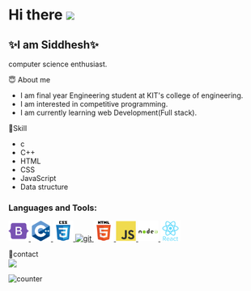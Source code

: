 # Hi there <img src="https://raw.githubusercontent.com/MartinHeinz/MartinHeinz/master/wave.gif" width="35px">


## ✨I am Siddhesh✨ 
computer science enthusiast.
<br>

😇 About me
- I am final year Engineering student at KIT's college of engineering.
- I am interested in competitive programming.
- I am currently learning web Development(Full stack).


🥇Skill
- c
- C++
- HTML
- CSS
- JavaScript
- Data structure

<h3>Languages and Tools:</h3>
<p > <a href="https://getbootstrap.com" target="_blank"> <img src="https://github.com/devicons/devicon/blob/master/icons/bootstrap/bootstrap-plain.svg" alt="bootstrap" width="40" height="40"/> </a> <a href="https://www.w3schools.com/cpp/" target="_blank"> <img src="https://github.com/devicons/devicon/blob/master/icons/cplusplus/cplusplus-original.svg" alt="cplusplus" width="40" height="40"/> </a> <a href="https://www.w3schools.com/css/" target="_blank"> <img src="https://github.com/devicons/devicon/blob/master/icons/css3/css3-original-wordmark.svg" alt="css3" width="40" height="40"/> </a> <a href="https://git-scm.com/" target="_blank"> <img src="https://www.vectorlogo.zone/logos/git-scm/git-scm-icon.svg" alt="git" width="40" height="40"/> </a>  <a href="https://www.w3.org/html/" target="_blank"> <img src="https://github.com/devicons/devicon/blob/master/icons/html5/html5-original-wordmark.svg" alt="html5" width="40" height="40"/> </a> <a href="https://developer.mozilla.org/en-US/docs/Web/JavaScript" target="_blank"> <img src="https://github.com/devicons/devicon/blob/master/icons/javascript/javascript-original.svg" alt="javascript" width="40" height="40"/> </a> <a href="https://nodejs.org" target="_blank"> <img src="https://github.com/devicons/devicon/blob/master/icons/nodejs/nodejs-original-wordmark.svg" alt="nodejs" width="40" height="40"/> </a><a href="https://reactjs.org/" target="_blank"> <img src="https://github.com/devicons/devicon/blob/master/icons/react/react-original-wordmark.svg" alt="react" width="40" height="40"/> </a> </p>

💬contact <br>
[<img align="center" height="40" src="https://img.icons8.com/color/144/000000/linkedin.png"/>](https://www.linkedin.com/in/siddheshbhosale/) 
 
![counter](https://en1qodfjyx0p72o.m.pipedream.net)
